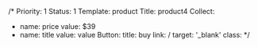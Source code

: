/*
Priority: 1
Status: 1
Template: product
Title: product4
Collect:
- name: price
  value: $39
- name: title
  value: value
Button:
  title: buy
  link: /
  target: '_blank'
  class:
*/
